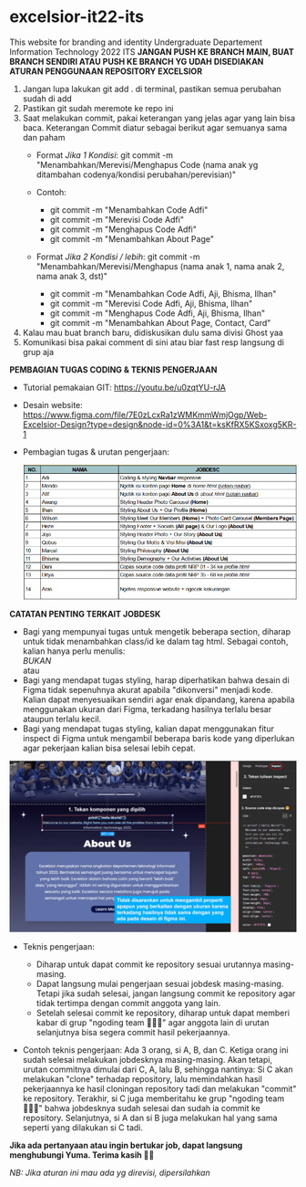 # excelsior-it22-its
This website for branding and identity Undergraduate Departement Information Technology 2022 ITS
**JANGAN PUSH KE BRANCH MAIN, BUAT BRANCH SENDIRI ATAU PUSH KE BRANCH YG UDAH DISEDIAKAN**
**ATURAN PENGGUNAAN REPOSITORY EXCELSIOR**
1. Jangan lupa lakukan git add . di terminal, pastikan semua perubahan sudah di add
2. Pastikan git sudah meremote ke repo ini
3. Saat melakukan commit, pakai keterangan yang jelas agar yang lain bisa baca. Keterangan Commit diatur sebagai berikut agar semuanya sama dan paham
   * Format *Jika 1 Kondisi*: git commit -m "Menambahkan/Merevisi/Menghapus Code (nama anak yg ditambahan codenya/kondisi perubahan/perevisian)"
   * Contoh:
     * git commit -m "Menambahkan Code Adfi"
     * git commit -m "Merevisi Code Adfi"
     * git commit -m "Menghapus Code Adfi"
     * git commit -m "Menambahkan About Page"
   
   * Format *Jika 2 Kondisi / lebih*: git commit -m "Menambahkan/Merevisi/Menghapus (nama anak 1, nama anak 2, nama anak 3, dst)"
      * git commit -m "Menambahkan Code Adfi, Aji, Bhisma, Ilhan"
      * git commit -m "Merevisi Code Adfi, Aji, Bhisma, Ilhan"
      * git commit -m "Menghapus Code Adfi,  Aji, Bhisma, Ilhan"
      * git commit -m "Menambahkan About Page, Contact, Card"
4. Kalau mau buat branch baru, didiskusikan dulu sama divisi Ghost yaa
5. Komunikasi bisa pakai comment di sini atau biar fast resp langsung di grup aja

**PEMBAGIAN TUGAS CODING & TEKNIS PENGERJAAN**

* Tutorial pemakaian GIT: https://youtu.be/u0zqtYU-rJA

* Desain website: https://www.figma.com/file/7E0zLcxRa1zWMKmmWmjOgp/Web-Excelsior-Design?type=design&node-id=0%3A1&t=ksKfRX5KSxoxg5KR-1

* Pembagian tugas & urutan pengerjaan: 

  ![TUGAS!](/asset%20readme/tugas.png)

**CATATAN PENTING TERKAIT JOBDESK**
  - Bagi yang mempunyai tugas untuk mengetik beberapa section, diharap untuk tidak menambahkan class/id ke dalam tag html. Sebagai contoh, kalian hanya perlu menulis: <nav></nav> *BUKAN* <nav class="..."></nav> atau <nav id="..."></nav>
  - Bagi yang mendapat tugas styling, harap diperhatikan bahwa desain di Figma tidak sepenuhnya akurat apabila "dikonversi" menjadi kode. Kalian dapat menyesuaikan sendiri agar enak dipandang, karena apabila menggunakan ukuran dari Figma, terkadang hasilnya terlalu besar ataupun terlalu kecil.
  - Bagi yang mendapat tugas styling, kalian dapat menggunakan fitur inspect di Figma untuk mengambil beberapa baris kode yang diperlukan agar pekerjaan kalian bisa selesai lebih cepat.

  ![FIGMA!](/asset%20readme/figma.png)

* Teknis pengerjaan: 
  - Diharap untuk dapat commit ke repository sesuai urutannya masing-masing.
  - Dapat langsung mulai pengerjaan sesuai jobdesk masing-masing. Tetapi jika sudah selesai, jangan langsung commit ke repository agar tidak tertimpa dengan commit anggota yang lain.
  - Setelah selesai commit ke repository, diharap untuk dapat memberi kabar di grup "ngoding team 👨🏻‍💻" agar anggota lain di urutan selanjutnya bisa segera commit hasil pekerjaannya.

* Contoh teknis pengerjaan:
  Ada 3 orang, si A, B, dan C. Ketiga orang ini sudah selesai melakukan jobdesknya masing-masing. Akan tetapi, urutan commitnya dimulai dari C, A, lalu B, sehingga nantinya: Si C akan melakukan "clone" terhadap repository, lalu memindahkan hasil pekerjaannya ke hasil cloningan repository tadi dan melakukan "commit" ke repository. Terakhir, si C juga memberitahu ke grup "ngoding team 👨🏻‍💻" bahwa jobdesknya sudah selesai dan sudah ia commit ke repository. Selanjutnya, si A dan si B juga melakukan hal yang sama seperti yang dilakukan si C tadi.

**Jika ada pertanyaan atau ingin bertukar job, dapat langsung menghubungi Yuma. Terima kasih 🙏🏻**

*NB: Jika aturan ini mau ada yg direvisi, dipersilahkan*
